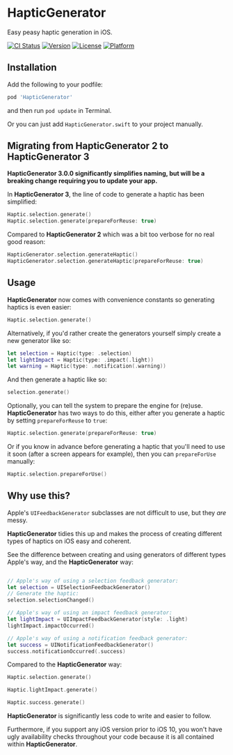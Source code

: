 # HapticGenerator
Easy peasy haptic generation in iOS.

[![CI Status](http://img.shields.io/travis/KaneCheshire/HapticGenerator.svg?style=flat)](https://travis-ci.org/kanecheshire/HapticGenerator)
[![Version](https://img.shields.io/cocoapods/v/HapticGenerator.svg?style=flat)](http://cocoapods.org/pods/HapticGenerator)
[![License](https://img.shields.io/cocoapods/l/HapticGenerator.svg?style=flat)](http://cocoapods.org/pods/HapticGenerator)
[![Platform](https://img.shields.io/cocoapods/p/HapticGenerator.svg?style=flat)](http://cocoapods.org/pods/HapticGenerator)

## Installation

Add the following to your podfile:

```ruby
pod 'HapticGenerator'
```

and then run `pod update` in Terminal.

Or you can just add `HapticGenerator.swift` to your project manually.

## Migrating from HapticGenerator 2 to HapticGenerator 3

**HapticGenerator 3.0.0 significantly simplifies naming, but will be a breaking change requiring you to update your app.**

In **HapticGenerator 3**, the line of code to generate a haptic has been simplified:

```swift
Haptic.selection.generate()
Haptic.selection.generate(prepareForReuse: true)
```

Compared to **HapticGenerator 2** which was a bit too verbose for no real good reason:

```swift
HapticGenerator.selection.generateHaptic()
HapticGenerator.selection.generateHaptic(prepareForReuse: true)
```

## Usage

**HapticGenerator** now comes with convenience constants so generating haptics is even easier:

```swift
Haptic.selection.generate()
```

Alternatively, if you'd rather create the generators yourself simply create a new generator like so:

```swift
let selection = Haptic(type: .selection)
let lightImpact = Haptic(type: .impact(.light))
let warning = Haptic(type: .notification(.warning))
```

And then generate a haptic like so:

```swift
selection.generate()
```

Optionally, you can tell the system to prepare the engine for (re)use.
**HapticGenerator** has two ways to do this, either after you generate a haptic by setting `prepareForReuse` to `true`:

```swift
Haptic.selection.generate(prepareForReuse: true)
```

Or if you know in advance before generating a haptic that you'll need to use it soon (after a screen appears for example),
then you can `prepareForUse` manually:

```swift
Haptic.selection.prepareForUse()
```

## Why use this?

Apple's `UIFeedbackGenerator` subclasses are not difficult to use, but they _are_ messy.

**HapticGenerator** tidies this up and makes the process of creating different types of haptics on iOS easy and coherent.

See the difference between creating and using generators of different types Apple's way, and the **HapticGenerator** way:

```swift

// Apple's way of using a selection feedback generator:
let selection = UISelectionFeedbackGenerator()
// Generate the haptic:
selection.selectionChanged()

// Apple's way of using an impact feedback generator:
let lightImpact = UIImpactFeedbackGenerator(style: .light)
lightImpact.impactOccurred()

// Apple's way of using a notification feedback generator:
let success = UINotificationFeedbackGenerator()
success.notificationOccurred(.success)
```

Compared to the **HapticGenerator** way:

```swift
Haptic.selection.generate()

Haptic.lightImpact.generate()

Haptic.success.generate()
```

**HapticGenerator** is significantly less code to write and easier to follow.

Furthermore, if you support any iOS version prior to iOS 10, you won't have ugly availability checks throughout your code because it is all contained within **HapticGenerator**.

